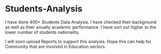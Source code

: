 # Students-Analysis
I have done 400+ Students Data Analysis.
I have checked their background as well as their anually academic performance. 
I have sort out higher to the lower number of students nationality.


I will soon upload Reports to support this analysis. Hope this can help for Community that are involved in Education sectors. 
